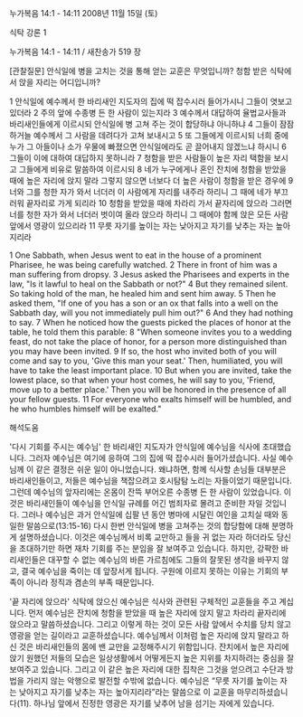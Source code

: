 누가복음 14:1 - 14:11 
2008년 11월 15일 (토)

식탁 강론 1



누가복음 14:1 - 14:11 / 새찬송가 519 장


[관찰질문]
안식일에 병을 고치는 것을 통해 얻는 교훈은 무엇입니까? 
청함 받은 식탁에서 앉을 자리는 어디입니까? 

1 안식일에 예수께서 한 바리새인 지도자의 집에 떡 잡수시러 들어가시니 그들이 엿보고 있더라 
2 주의 앞에 수종병 든 한 사람이 있는지라 
3 예수께서 대답하여 율법교사들과 바리새인들에게 이르시되 안식일에 병 고쳐 주는 것이 합당하냐 아니하냐 
4 그들이 잠잠하거늘 예수께서 그 사람을 데려다가 고쳐 보내시고 
5 또 그들에게 이르시되 너희 중에 누가 그 아들이나 소가 우물에 빠졌으면 안식일에라도 곧 끌어내지 않겠느냐 하시니 
6 그들이 이에 대하여 대답하지 못하니라 
7 청함을 받은 사람들이 높은 자리 택함을 보시고 그들에게 비유로 말씀하여 이르시되 
8 네가 누구에게나 혼인 잔치에 청함을 받았을 때에 높은 자리에 앉지 말라 그렇지 않으면 너보다 더 높은 사람이 청함을 받은 경우에 
9 너와 그를 청한 자가 와서 너더러 이 사람에게 자리를 내주라 하리니 그 때에 네가 부끄러워 끝자리로 가게 되리라 
10 청함을 받았을 때에 차라리 가서 끝자리에 앉으라 그러면 너를 청한 자가 와서 너더러 벗이여 올라 앉으라 하리니 그 때에야 함께 앉은 모든 사람 앞에서 영광이 있으리라 
11 무릇 자기를 높이는 자는 낮아지고 자기를 낮추는 자는 높아지리라  

1 One Sabbath, when Jesus went to eat in the house of a prominent Pharisee, he was being carefully watched. 
2 There in front of him was a man suffering from dropsy. 
3 Jesus asked the Pharisees and experts in the law, "Is it lawful to heal on the Sabbath or not?" 
4 But they remained silent. So taking hold of the man, he healed him and sent him away. 
5 Then he asked them, "If one of you has a son or an ox that falls into a well on the Sabbath day, will you not immediately pull him out?" 
6 And they had nothing to say. 
7 When he noticed how the guests picked the places of honor at the table, he told them this parable: 
8 "When someone invites you to a wedding feast, do not take the place of honor, for a person more distinguished than you may have been invited. 
9 If so, the host who invited both of you will come and say to you, 'Give this man your seat.' Then, humiliated, you will have to take the least important place. 
10 But when you are invited, take the lowest place, so that when your host comes, he will say to you, 'Friend, move up to a better place.' Then you will be honored in the presence of all your fellow guests. 
11 For everyone who exalts himself will be humbled, and he who humbles himself will be exalted."

해석도움





'다시 기회를 주시는 예수님'
 한 바리새인 지도자가 안식일에 예수님을 식사에 초대했습니다. 그러자 예수님은 여기에 응하여 그의 집에 떡 잡수시러 들어가셨습니다. 사실 예수님께 이 같은 결정은 쉬운 일이 아니었습니다. 왜냐하면, 함께 식사할 손님들 대부분은 바리새인들이고, 저들은 예수님을 책잡으려고 호시탐탐 노리는 자들이었기 때문입니다. 그런데 예수님의 앞자리에는 온몸이 잔뜩 부어오른 수종병 든 한 사람이 있었습니다. 이것은 바리새인들이 예수님을 안식일 규례를 어긴 범죄자로 몰려고 준비한 자일 것입니다. 그러나 예수님은 과거 안식일에 십팔 년 동안 병마에 시달린 여인을 고치실 때와 동일한 말씀으로(13:15-16) 다시 한번 안식일에 병을 고쳐주는 것의 합당함에 대해 분명하게 설명하셨습니다. 이것은 예수님께서 비록 교만하고 들을 귀 없는 자라 하더라도 당신을 초대하기만 하면 재차 기회를 주는 분임을 잘 보여주고 있습니다. 하지만, 강퍅한 바리새인들은 대꾸할 수 없는 예수님의 바른 가르침에도 그들의 잘못된 생각을 바꾸지 않고, 결국 예수님을 죽이는 데 앞장서게 됩니다. 구원에 이르지 못하는 이유는 기회의 부족이 아니라 정직과 겸손의 부족 때문입니다.      

'끝 자리에 앉으라'
 식탁에 앉으신 예수님은 식사와 관련된 구체적인 교훈들을 주고 계십니다. 먼저 예수님은 잔치에 청함을 받았을 때 높은 자리에 앉지 말고 차라리 끝자리에 앉으라고 말씀하셨습니다. 그리고 이렇게 하는 것이 모든 사람 앞에서 수치를 당치 않고 영광을 얻는 길이라고 교훈하셨습니다. 예수님께서 이처럼 높은 자리에 앉지 말라고 하신 것은 바리새인들의 몸에 밴 교만을 교정해주시기 위함입니다. 잔치에서 높은 자리에 앉기 원했던 저들의 모습은 일상생활에서 어떻게든지 높은 지위를 차지하려는 중심을 잘 보여주고 있습니다. 그리고 이 같은 높은 자리에 대한 집착은 그것을 얻으려고 수단과 방법을 가리지 않는 악행으로 발전할 수밖에 없습니다. 예수님은 “무릇 자기를 높이는 자는 낮아지고 자기를 낮추는 자는 높아지리라”라는 말씀으로 이 교훈을 마무리하셨습니다(11). 하나님 앞에서 진정한 영광은 자기를 낮추어 남을 섬기는 자에게 있습니다.